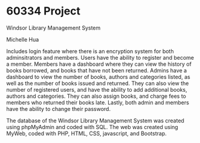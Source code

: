 # 60334 Project

Windsor Library Management System

Michelle Hua

Includes login feature where there is an encryption system for both adminsitrators and members. Users have the ability to register and become a member. Members have a dashboard where they can view the history of books borrowed, and books that have not been returned. Admins have a dashboard to view the number of books, authors and categories listed, as well as the number of books issued and returned. They can also view the number of registered users, and have the ability to add additional books, authors and categories. They can also assign books, and charge fees to members who returned their books late. Lastly, both admin and members have the ability to change their password. 

The database of the Windsor Library Management System was created using phpMyAdmin and coded with SQL. The web was created using MyWeb, coded with PHP, HTML, CSS, javascript, and Bootstrap.
